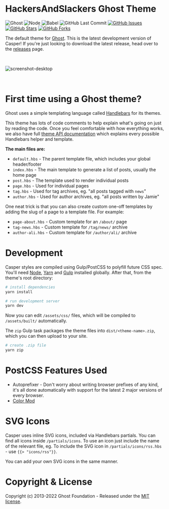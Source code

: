 # HackersAndSlackers Ghost Theme

![Ghost](https://img.shields.io/badge/Ghost-^v5.0.0-lightgrey.svg?longCache=true&style=flat-square&logo=ghost&logoColor=white&colorB=656c82&colorA=4c566a)
![Node](https://img.shields.io/badge/NodeJS-v^16.0.0-green.svg?longCache=true&style=flat-square&logo=node.js&logoColor=white&colorB=a3be8c&colorA=4c566a)
![Babel](https://img.shields.io/badge/@babel/core-v7.3.4-yellow.svg?longCache=true&style=flat-square&logo=JavaScript&logoColor=white&colorB=ebcb8b&colorA=4c566a)
![GitHub Last Commit](https://img.shields.io/github/last-commit/google/skia.svg?style=flat-square&colorA=4c566a&colorB=a3be8c&logo=GitHub)
[![GitHub Issues](https://img.shields.io/github/issues/hackersandslackers/hackersandslackers-theme.svg?style=flat-square&colorB=ebcb8b&colorA=4c566a&logo=GitHub)](https://github.com/hackersandslackers/hackersandslackers-theme/issues)
[![GitHub Stars](https://img.shields.io/github/stars/hackersandslackers/hackersandslackers-theme.svg?style=flat-square&colorB=ebcb8b&colorA=4c566a&logo=GitHub)](https://github.com/hackersandslackers/hackersandslackers-theme/stargazers)
[![GitHub Forks](https://img.shields.io/github/forks/hackersandslackers/hackersandslackers-theme.svg?style=flat-square&colorB=ebcb8b&colorA=4c566a&logo=GitHub)](https://github.com/hackersandslackers/hackersandslackers-theme/network)


The default theme for [Ghost](http://github.com/tryghost/ghost/). This is the latest development version of Casper! If you're just looking to download the latest release, head over to the [releases](https://github.com/TryGhost/Casper/releases) page.

&nbsp;

![screenshot-desktop](https://user-images.githubusercontent.com/353959/66987533-40eae100-f0c1-11e9-822e-cbaf38fb8e3f.png)

&nbsp;

# First time using a Ghost theme?

Ghost uses a simple templating language called [Handlebars](http://handlebarsjs.com/) for its themes.

This theme has lots of code comments to help explain what's going on just by reading the code. Once you feel comfortable with how everything works, we also have full [theme API documentation](https://ghost.org/docs/themes/) which explains every possible Handlebars helper and template.

**The main files are:**

- `default.hbs` - The parent template file, which includes your global header/footer
- `index.hbs` - The main template to generate a list of posts, usually the home page
- `post.hbs` - The template used to render individual posts
- `page.hbs` - Used for individual pages
- `tag.hbs` - Used for tag archives, eg. "all posts tagged with `news`"
- `author.hbs` - Used for author archives, eg. "all posts written by Jamie"

One neat trick is that you can also create custom one-off templates by adding the slug of a page to a template file. For example:

- `page-about.hbs` - Custom template for an `/about/` page
- `tag-news.hbs` - Custom template for `/tag/news/` archive
- `author-ali.hbs` - Custom template for `/author/ali/` archive


# Development

Casper styles are compiled using Gulp/PostCSS to polyfill future CSS spec. You'll need [Node](https://nodejs.org/), [Yarn](https://yarnpkg.com/) and [Gulp](https://gulpjs.com) installed globally. After that, from the theme's root directory:

```bash
# install dependencies
yarn install

# run development server
yarn dev
```

Now you can edit `/assets/css/` files, which will be compiled to `/assets/built/` automatically.

The `zip` Gulp task packages the theme files into `dist/<theme-name>.zip`, which you can then upload to your site.

```bash
# create .zip file
yarn zip
```

# PostCSS Features Used

- Autoprefixer - Don't worry about writing browser prefixes of any kind, it's all done automatically with support for the latest 2 major versions of every browser.
- [Color Mod](https://github.com/jonathantneal/postcss-color-mod-function)


# SVG Icons

Casper uses inline SVG icons, included via Handlebars partials. You can find all icons inside `/partials/icons`. To use an icon just include the name of the relevant file, eg. To include the SVG icon in `/partials/icons/rss.hbs` - use `{{> "icons/rss"}}`.

You can add your own SVG icons in the same manner.


# Copyright & License

Copyright (c) 2013-2022 Ghost Foundation - Released under the [MIT license](LICENSE).
